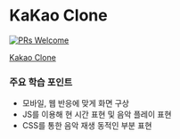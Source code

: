 # KaKao Clone
[![PRs Welcome](https://img.shields.io/badge/PRs-welcome-brightgreen.svg?style=flat-square)](http://makeapullrequest.com)

[Kakao Clone](https://www.notion.so/Kakao-Clone-6b0c87ba5d8448bf8b762cb4c5d83a1c)

### 주요 학습 포인트
- 모바일, 웹 반응에 맞게 화면 구상
- JS를 이용해 현 시간 표현 및 음악 플레이 표현
- CSS를 통한 음악 재생 동적인 부분 표현
